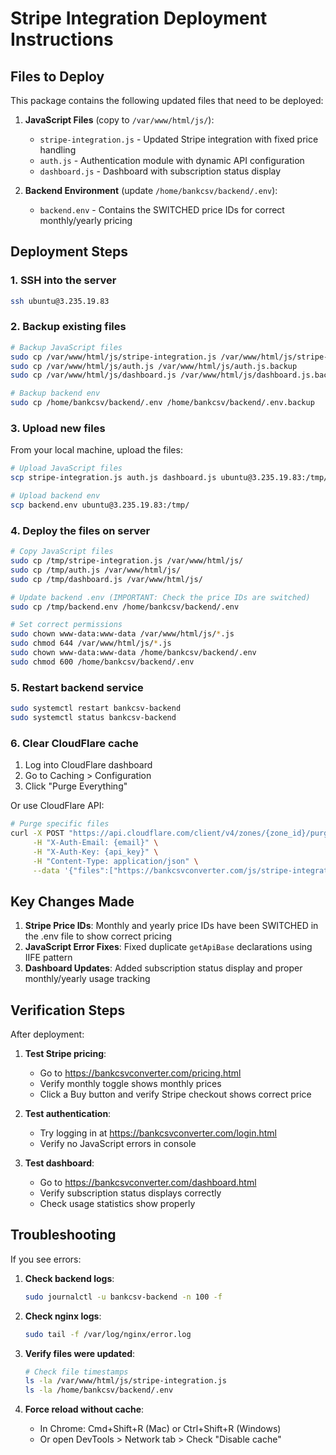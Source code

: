 # Stripe Integration Deployment Instructions

## Files to Deploy

This package contains the following updated files that need to be deployed:

1. **JavaScript Files** (copy to `/var/www/html/js/`):
   - `stripe-integration.js` - Updated Stripe integration with fixed price handling
   - `auth.js` - Authentication module with dynamic API configuration
   - `dashboard.js` - Dashboard with subscription status display

2. **Backend Environment** (update `/home/bankcsv/backend/.env`):
   - `backend.env` - Contains the SWITCHED price IDs for correct monthly/yearly pricing

## Deployment Steps

### 1. SSH into the server
```bash
ssh ubuntu@3.235.19.83
```

### 2. Backup existing files
```bash
# Backup JavaScript files
sudo cp /var/www/html/js/stripe-integration.js /var/www/html/js/stripe-integration.js.backup
sudo cp /var/www/html/js/auth.js /var/www/html/js/auth.js.backup
sudo cp /var/www/html/js/dashboard.js /var/www/html/js/dashboard.js.backup

# Backup backend env
sudo cp /home/bankcsv/backend/.env /home/bankcsv/backend/.env.backup
```

### 3. Upload new files
From your local machine, upload the files:
```bash
# Upload JavaScript files
scp stripe-integration.js auth.js dashboard.js ubuntu@3.235.19.83:/tmp/

# Upload backend env
scp backend.env ubuntu@3.235.19.83:/tmp/
```

### 4. Deploy the files on server
```bash
# Copy JavaScript files
sudo cp /tmp/stripe-integration.js /var/www/html/js/
sudo cp /tmp/auth.js /var/www/html/js/
sudo cp /tmp/dashboard.js /var/www/html/js/

# Update backend .env (IMPORTANT: Check the price IDs are switched)
sudo cp /tmp/backend.env /home/bankcsv/backend/.env

# Set correct permissions
sudo chown www-data:www-data /var/www/html/js/*.js
sudo chmod 644 /var/www/html/js/*.js
sudo chown www-data:www-data /home/bankcsv/backend/.env
sudo chmod 600 /home/bankcsv/backend/.env
```

### 5. Restart backend service
```bash
sudo systemctl restart bankcsv-backend
sudo systemctl status bankcsv-backend
```

### 6. Clear CloudFlare cache
1. Log into CloudFlare dashboard
2. Go to Caching > Configuration
3. Click "Purge Everything"

Or use CloudFlare API:
```bash
# Purge specific files
curl -X POST "https://api.cloudflare.com/client/v4/zones/{zone_id}/purge_cache" \
     -H "X-Auth-Email: {email}" \
     -H "X-Auth-Key: {api_key}" \
     -H "Content-Type: application/json" \
     --data '{"files":["https://bankcsvconverter.com/js/stripe-integration.js","https://bankcsvconverter.com/js/auth.js","https://bankcsvconverter.com/js/dashboard.js"]}'
```

## Key Changes Made

1. **Stripe Price IDs**: Monthly and yearly price IDs have been SWITCHED in the .env file to show correct pricing
2. **JavaScript Error Fixes**: Fixed duplicate `getApiBase` declarations using IIFE pattern
3. **Dashboard Updates**: Added subscription status display and proper monthly/yearly usage tracking

## Verification Steps

After deployment:

1. **Test Stripe pricing**:
   - Go to https://bankcsvconverter.com/pricing.html
   - Verify monthly toggle shows monthly prices
   - Click a Buy button and verify Stripe checkout shows correct price

2. **Test authentication**:
   - Try logging in at https://bankcsvconverter.com/login.html
   - Verify no JavaScript errors in console

3. **Test dashboard**:
   - Go to https://bankcsvconverter.com/dashboard.html
   - Verify subscription status displays correctly
   - Check usage statistics show properly

## Troubleshooting

If you see errors:

1. **Check backend logs**:
   ```bash
   sudo journalctl -u bankcsv-backend -n 100 -f
   ```

2. **Check nginx logs**:
   ```bash
   sudo tail -f /var/log/nginx/error.log
   ```

3. **Verify files were updated**:
   ```bash
   # Check file timestamps
   ls -la /var/www/html/js/stripe-integration.js
   ls -la /home/bankcsv/backend/.env
   ```

4. **Force reload without cache**:
   - In Chrome: Cmd+Shift+R (Mac) or Ctrl+Shift+R (Windows)
   - Or open DevTools > Network tab > Check "Disable cache"